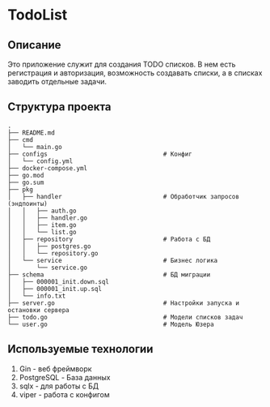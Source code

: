 # TodoList

## Описание
Это приложение служит для создания TODO списков. В нем есть регистрация и авторизация, возможность создавать списки, а в списках заводить отдельные задачи.

## Структура проекта
```
.
├── README.md
├── cmd
│   └── main.go
├── configs                                # Конфиг
│   └── config.yml
├── docker-compose.yml
├── go.mod
├── go.sum
├── pkg
│   ├── handler                            # Обработчик запросов (эндпоинты)
│   │   ├── auth.go
│   │   ├── handler.go
│   │   ├── item.go
│   │   └── list.go
│   ├── repository                         # Работа с БД
│   │   ├── postgres.go
│   │   └── repository.go
│   └── service                            # Бизнес логика
│       └── service.go
├── schema                                 # БД миграции
│   ├── 000001_init.down.sql
│   ├── 000001_init.up.sql
│   └── info.txt
├── server.go                              # Настройки запуска и остановки сервера
├── todo.go                                # Модели списков задач
└── user.go                                # Модель Юзера

```
## Используемые технологии

1. Gin - веб фреймворк
2. PostgreSQL - База данных
3. sqlx - для работы с БД
4. viper - работа с конфигом